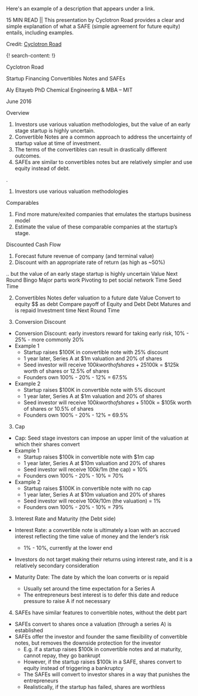 Here's an example of a description that appears under a link.

15 MIN READ || This presentation by Cyclotron Road provides a clear and simple explanation of what a SAFE (simple agreement for future equity) entails, including examples. 

Credit: [Cyclotron Road](http://www.cyclotronroad.org/)

{! search-content: !}

Cyclotron Road

Startup Financing
Convertibles Notes and SAFEs

Aly Eltayeb
PhD Chemical Engineering & MBA – MIT

June 2016

Overview
1. Investors use various valuation methodologies, but the value of an early stage startup is  highly uncertain.
2. Convertible Notes are a common approach to address the uncertainty of startup value at time of investment.
3. The terms of the convertibles can result in drastically different outcomes. 
4. SAFEs are similar to convertibles notes but are relatively simpler and use equity instead of debt. 

.

1. Investors use various valuation methodologies

Comparables
1. Find more mature/exited companies that emulates the startups business model
2. Estimate the value of these comparable companies at the startup’s stage.

Discounted Cash Flow
1. Forecast future revenue of company (and terminal value)
2. Discount with an appropriate rate of return (as high as ~50%)


.. but the value of an early stage startup is highly uncertain
Value
Next Round
Bingo
Major parts work
Pivoting to pet social network
Time
Seed Time

2. Convertibles Notes  defer valuation to a future date
Value
Convert to equity
$$ as debt
Compare payoff of Equity and Debt
Debt Matures and is repaid
Investment time
Next Round
Time


3. Conversion Discount
* Conversion Discount: early investors reward for taking early risk, 10% - 25% - more commonly 20%
* Example 1
  * Startup raises $100K in convertible note with 25% discount
  * 1 year later, Series A at $1m valuation and 20% of shares 
  * Seed investor will receive $100k worth of shares + 25%*$100k = $125k worth of shares or 12.5% of shares
  * Founders own 100% - 20% - 12% = 67.5%
* Example 2
  * Startup raises $100K in convertible note with 5% discount
  * 1 year later, Series A at $1m valuation and 20% of shares 
  * Seed investor will receive $100k worth of shares + 5%*$100k = $105k worth of shares or 10.5% of shares
  * Founders own 100% - 20% - 12% = 69.5%


3. Cap
* Cap: Seed stage investors can impose an upper limit of the valuation at which their shares convert  
* Example 1
  * Startup raises $100k in convertible note with $1m cap
  * 1 year later, Series A at $10m valuation and 20% of shares 
  * Seed investor will receive $100k/$1m (the cap) = 10%
  * Founders own 100% - 20% - 10% = 70%
* Example 2
  * Startup raises $100K in convertible note with no cap
  * 1 year later, Series A at $10m valuation and 20% of shares 
  * Seed investor will receive $100k/$10m (the valuation) = 1%
  * Founders own 100% - 20% - 10% = 79%


3. Interest Rate and Maturity (the Debt side)
* Interest Rate: a convertible note is ultimately a loan with an accrued interest reflecting the time value of money and the lender’s risk
  * 1% - 10%, currently at the lower end
* Investors do not target making their returns using interest rate, and it is a relatively secondary consideration

* Maturity Date: The date by which the loan converts or is repaid 
  * Usually set around the time expectation for a Series A
  * The entrepreneurs best interest is to defer this date and reduce pressure to raise A if not necessary
  
  
4. SAFEs have similar features to convertible notes, without the debt part
* SAFEs convert to shares once a valuation (through a series A) is established
* SAFEs offer the investor and founder the same flexibility of convertible notes, but removes the downside protection for the investor
  * E.g. if a startup raises $100k in convertible notes and at maturity, cannot repay, they go bankrupt
  * However, if the startup raises $100k in a SAFE, shares convert to equity instead of triggering a bankruptcy 
  * The SAFEs will convert to investor shares in a way that punishes the entrepreneurs 
  * Realistically, if the startup has failed, shares are worthless
